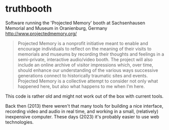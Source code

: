 # truthbooth
Software running the 'Projected Memory' booth at Sachsenhausen Memorial and Museum in Oranienburg, Germany
http://www.projectedmemory.org/

> Projected Memory is a nonprofit initiative meant to enable and encourage individuals to reflect on the meaning of their visits to memorials and museums by recording their thoughts and feelings in a semi-private, interactive audio/video booth. The project will also include an online archive of visitor impressions which, over time, should enhance our understanding of the various ways successive generations connect to historically traumatic sites and events. Projected Memory is a collective attempt to consider not only what happened here, but also what happens to me when I’m here.

This code is rather old and might not work out of the box with current tools.

Back then (2013) there weren't that many tools for building a nice interface, recording video and audio in real time, and working in a small, (relatively) inexpensive computer.
These days (2023) it's probably easier to use web technologies.
